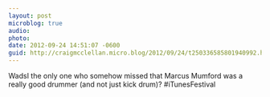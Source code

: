 ```yaml
---
layout: post
microblog: true
audio: 
photo: 
date: 2012-09-24 14:51:07 -0600
guid: http://craigmcclellan.micro.blog/2012/09/24/t250336585801940992.html
---
```

WadsI the only one who somehow missed that Marcus Mumford was a really good drummer (and not just kick drum)? #iTunesFestival
